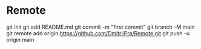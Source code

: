 # Remote

git init
git add README.md
git commit -m "first commit"
git branch -M main
git remote add origin https://github.com/DmitriiPra/Remote.git
git push -u origin main